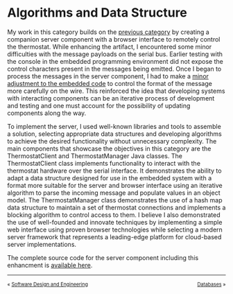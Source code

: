 # Algorithms and Data Structure
My work in this category builds on the [previous category](../software-design-and-engineering) by creating a companion server component with a browser interface to remotely control the thermostat. While enhancing the artifact, I encountered some minor difficulties with the message payloads on the serial bus. Earlier testing with the console in the embedded programming environment did not expose the control characters present in the messages being emitted. Once I began to process the messages in the server component, I had to make a [minor adjustment to the embedded code](https://github.com/erik-mattheis-snhu/thermostat/commit/88bf2a56a947a88020134fe16791fd3a93d98f98#diff-0c35c7b82f65206df4bee94a5679d0060cc02dd7fdc104f070fc1b2546595745) to control the format of the message more carefully on the wire. This reinforced the idea that developing systems with interacting components can be an iterative process of development and testing and one must account for the possibility of updating components along the way.

To implement the server, I used well-known libraries and tools to assemble a solution, selecting appropriate data structures and developing algorithms to achieve the desired functionality without unnecessary complexity. The main components that showcase the objectives in this category are the ThermostatClient and ThermostatManager Java classes. The ThermostatClient class implements functionality to interact with the thermostat hardware over the serial interface. It demonstrates the ability to adapt a data structure designed for use in the embedded system with a format more suitable for the server and browser interface using an iterative algorithm to parse the incoming message and populate values in an object model. The ThermostatManager class demonstrates the use of a hash map data structure to maintain a set of thermostat connections and implements a blocking algorithm to control access to them. I believe I also demonstrated the use of well-founded and innovate techniques by implementing a simple web interface using proven browser technologies while selecting a modern server framework that represents a leading-edge platform for cloud-based server implementations.

The complete source code for the server component including this enhancment is [available here](https://github.com/erik-mattheis-snhu/thermostat-server).

<hr />
<p align="center">
<span style="font-size: 80%; float: left; padding-bottom: 1em;">« <a href="../software-design-and-engineering">Software Design and Engineering</a> &nbsp;</span>
<span style="font-size: 80%; float: right; padding-bottom: 1em;">&nbsp; <a href="../databases">Databases</a> »</span>
</p>
